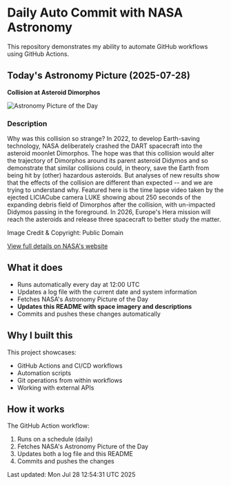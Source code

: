 # Daily Auto Commit with NASA Astronomy
This repository demonstrates my ability to automate GitHub workflows using GitHub Actions.

## Today's Astronomy Picture (2025-07-28)
**Collision at Asteroid Dimorphos**

![Astronomy Picture of the Day](null)

### Description
Why was this collision so strange? In 2022, to develop Earth-saving technology, NASA deliberately crashed the DART spacecraft into the asteroid moonlet Dimorphos. The hope was that this collision would alter the trajectory of Dimorphos around its parent asteroid Didymos and so demonstrate that similar collisions could, in theory, save the Earth from being hit by (other) hazardous asteroids.  But analyses of new results show that the effects of the collision are different than expected -- and we are trying to understand why.  Featured here is the time lapse video taken by the ejected LICIACube camera LUKE showing about 250 seconds of the expanding debris field of Dimorphos after the collision, with un-impacted Didymos passing in the foreground.  In 2026, Europe's Hera mission will reach the asteroids and release three spacecraft to better study the matter.

Image Credit & Copyright: Public Domain

[View full details on NASA's website](https://apod.nasa.gov/apod/astropix.html)

## What it does
- Runs automatically every day at 12:00 UTC
- Updates a log file with the current date and system information
- Fetches NASA's Astronomy Picture of the Day
- **Updates this README with space imagery and descriptions**
- Commits and pushes these changes automatically

## Why I built this
This project showcases:
- GitHub Actions and CI/CD workflows
- Automation scripts
- Git operations from within workflows
- Working with external APIs

## How it works
The GitHub Action workflow:
1. Runs on a schedule (daily)
2. Fetches NASA's Astronomy Picture of the Day
3. Updates both a log file and this README
4. Commits and pushes the changes

Last updated: Mon Jul 28 12:54:31 UTC 2025

